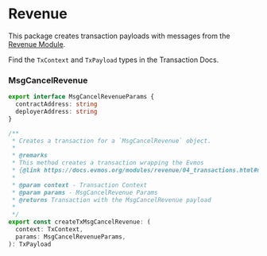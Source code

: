 # Revenue

This package creates transaction payloads with messages from the [Revenue Module](https://docs.evmos.org/modules/revenue/).

Find the `TxContext` and `TxPayload` types in the Transaction Docs.

### MsgCancelRevenue

```ts
export interface MsgCancelRevenueParams {
  contractAddress: string
  deployerAddress: string
}

/**
 * Creates a transaction for a `MsgCancelRevenue` object.
 *
 * @remarks
 * This method creates a transaction wrapping the Evmos
 * {@link https://docs.evmos.org/modules/revenue/04_transactions.html#msgcancelrevenue | MsgCancelRevenue}
 *
 * @param context - Transaction Context
 * @param params - MsgCancelRevenue Params
 * @returns Transaction with the MsgCancelRevenue payload
 *
 */
export const createTxMsgCancelRevenue: (
  context: TxContext,
  params: MsgCancelRevenueParams,
): TxPayload 
```

